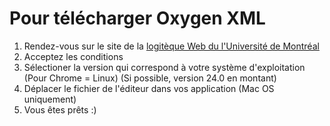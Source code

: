 # Pour télécharger Oxygen XML

1. Rendez-vous sur le site de la [logitèque Web du l'Université de Montréal](https://logitheque.ti.umontreal.ca/logithequeweb/WLogin.aspx)
2. Acceptez les conditions
3. Sélectioner la version qui correspond à votre système d'exploitation (Pour Chrome = Linux) (Si possible, version 24.0 en montant)
4. Déplacer le fichier de l'éditeur dans vos application (Mac OS uniquement)
5. Vous êtes prêts :) 
